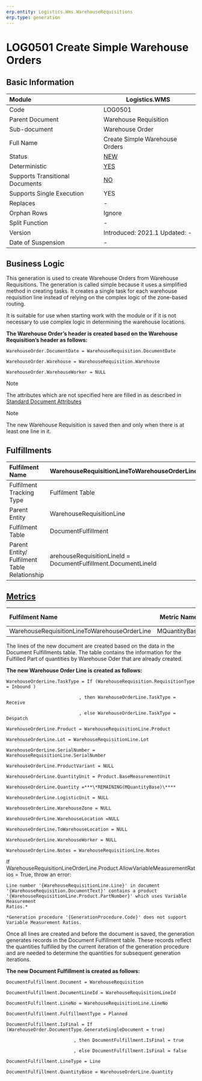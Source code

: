 ```yaml
---
erp.entity: Logistics.Wms.WarehouseRequisitions
erp.type: generation
---
```


# LOG0501 Create Simple Warehouse Orders

## Basic Information

| Module                          | Logistics.WMS                                                |
| :------------------------------ | ------------------------------------------------------------ |
| Code                            | LOG0501                                                      |
| Parent Document                 | Warehouse Requisition                                        |
| Sub-document                    | Warehouse Order                                              |
| Full Name                       | Create Simple Warehouse Orders                               |
| Status                          | [NEW](xref:generation-procedures) |
| Deterministic                   | [YES](https://confluence.erp.net/display/techdoc/Document+Generation+And+Transitional+Documents) |
| Supports Transitional Documents | [NO](https://confluence.erp.net/display/techdoc/Document+Generation+And+Transitional+Documents) |
| Supports Single Execution       | YES                                                          |
| Replaces                        | -                                                            |
| Orphan Rows                     | Ignore                                                       |
| Split Function                  | -                                                            |
| Version                         | Introduced: 2021.1 Updated: -                                 |
| Date of Suspension              | -                                                            |

## Business Logic

This generation is used to create Warehouse Orders from Warehouse Requisitions. Thе generation is called simple because it uses a simplified method in creating tasks. It creates a single task for each warehouse requisition line instead of relying on the complex logic of the zone-based routing. 

It is suitable for use when starting work with the module or if it is not necessary to use complex logic in determining the warehouse locations.

**The Warehouse Order’s header is created based on the Warehouse Requisition’s header as follows:**
```
WarehouseOrder.DocumentDate = WarehouseRequisition.DocumentDate

WarehouseOrder.Warehouse = WarehouseRequisition.Warehouse

WarehouseOrder.WarehouseWorker = NULL
```

> [!Note]
> The attributes which are not specified here are filled in as described in [Standard Document Attributes](../reference/standard-document-attributes.md)

> [!Note]
> The new Warehouse Requisition is saved then and only when there is at least one line in it.

## Fulfillments

| Fulfilment Name                              | WarehouseRequisitionLineToWarehouseOrderLine                 |
| :------------------------------------------- | ------------------------------------------------------------ |
| Fulfilment Tracking Type                     | Fulfilment Table                                             |
| Parent Entity                                | WarehouseRequisitionLine                                     |
| Fulfilment Table                             | DocumentFulfillment                                          |
| Parent Entity/ Fulfilment Table Relationship | arehouseRequisitionLineId = DocumentFulfillment.DocumentLineId |

## [Metrics](../reference/metrics.md)

| Fulfilment Name                              |  Metric Name  |                   Measurement Unit                   | Parent Value                              | Fulfilment Table Value           | New Record |
| :------------------------------------------- | :-----------: | :--------------------------------------------------: | :---------------------------------------- | :------------------------------- | :--------- |
| WarehouseRequisitionLineToWarehouseOrderLine | MQuantityBase | WarehouseRequisitionLine.Product.BaseMeasurementUnit | WarehouseRequisitionLineLine.QuantityBase | DocumentFulfillment.QuantityBase | YES        |

The lines of the new document are created based on the data in the Document Fulfillments table. The table contains the information for the Fulfilled Part of quantities by Warehouse Oder that are already created.

**The new Warehouse Order Line is created as follows:**

```
WarehouseOrderLine.TaskType = If (WarehouseRequisition.RequisitionType = Inbound )

​                           , then WarehouseOrderLine.TaskType = Receive

​                           , else WarehouseOrderLine.TaskType = Despatch

WarehouseOrderLine.Product = WarehouseRequisitionLine.Product

WarehouseOrderLine.Lot = WarehouseRequisitionLine.Lot

WarehouseOrderLine.SerialNumber = WarehouseRequisitionLine.SerialNumber

WarehouseOrderLine.ProductVariant = NULL

WarehouseOrderLine.QuantityUnit = Product.BaseMeasurementUnit

WarehouseOrderLine.Quantity =***\*REMAINING(MQuantityBase)\****

WarehouseOrderLine.LogisticUnit = NULL

WarehouseOrderLine.WarehouseZone = NULL

WarehouseOrderLine.WarehouseLocation =NULL

WarehouseOrderLine.ToWarehouseLocation = NULL

WarehouseOrderLine.WarehouseWorker = NULL

WarehouseOrderLine.Notes = WarehouseRequisitionLine.Notes
```

If WarehouseRequisitionLineOrderLine.Product.AllowVariableMeasurementRatios = True, throw an error: 

```
Line number '{WarehouseRequisitionLine.Line}' in document '{WarehouseRequisition.DocumentText}' contains a product '{WarehouseRequisitionLine.Product.PartNumber}' which uses Variable Measurement
Ratios.*

*Generation procedure '{GenerationProcedure.Code}' does not support Variable Measurement Ratios.
```

Once all lines are created and before the document is saved, the generation generates records in the Document Fulfillment table.
These records reflect the quantities fulfilled by the current iteration of the generation procedure and are needed to determine the quantities for subsequent generation iterations.

**The new Document Fulfillment is created as follows:**

```
DocumentFulfillment.Document = WarehouseRequisition

DocumentFulfillment.DocumentLineId = WarehouseRequisitionLineId

DocumentFulfillment.LineNo = WarehouseRequisitionLine.LineNo

DocumentFulfillment.FulfillmentType = Planned

DocumentFulfillment.IsFinal = If (WarehouseOrder.DocumentType.GenerateSingleDocument = true)

​                         , then DocumentFulfillment.IsFinal = true

​                         , else DocumentFulfillment.IsFinal = false

DocumentFulfillment.LineType = Line

DocumentFulfillment.QuantityBase = WarehouseOrderLine.Quantity
```

